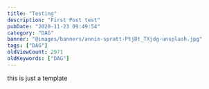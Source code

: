 ```yaml
---
title: "Testing"
description: "First Post test"
pubDate: "2020-11-23 09:49:54"
category: "DAG"
banner: "@images/banners/annie-spratt-Ptj8t_TXjdg-unsplash.jpg"
tags: ["DAG"]
oldViewCount: 2971
oldKeywords: ["DAG"]
---
```


this is just a template